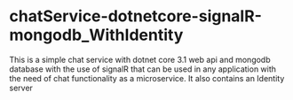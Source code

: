 # chatService-dotnetcore-signalR-mongodb_WithIdentity

This is a simple chat service with dotnet core 3.1 web api and mongodb database with the use of signalR that can be used in any application with the need of chat functionality as a microservice.
It also contains an Identity server 
